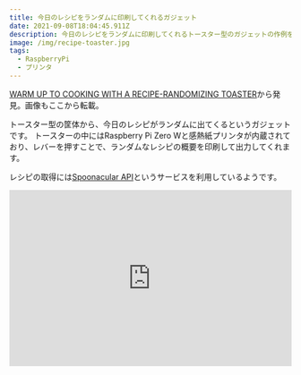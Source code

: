 ```yaml
---
title: 今日のレシピをランダムに印刷してくれるガジェット
date: 2021-09-08T18:04:45.911Z
description: 今日のレシピをランダムに印刷してくれるトースター型のガジェットの作例を紹介します。
image: /img/recipe-toaster.jpg
tags:
  - RaspberryPi
  - プリンタ
---
```

[WARM UP TO COOKING WITH A RECIPE-RANDOMIZING TOASTER](https://hackaday.com/2020/04/08/warm-up-to-cooking-with-a-recipe-randomizing-toaster/)から発見。画像もここから転載。

トースター型の筐体から、今日のレシピがランダムに出てくるというガジェットです。
トースターの中にはRaspberry Pi Zero Wと感熱紙プリンタが内蔵されており、レバーを押すことで、ランダムなレシピの概要を印刷して出力してくれます。

レシピの取得には[Spoonacular API](https://spoonacular.com/food-api)というサービスを利用しているようです。

<iframe width="100%" height="315" src="https://www.youtube.com/embed/XprOjXBxKWE" title="YouTube video player" frameborder="0" allow="accelerometer; autoplay; clipboard-write; encrypted-media; gyroscope; picture-in-picture" allowfullscreen></iframe>
